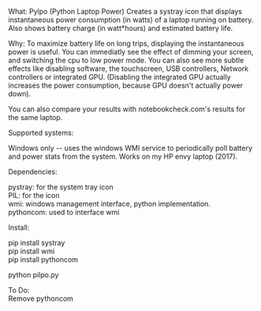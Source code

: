 What:
Pylpo (Python Laptop Power) Creates a systray icon that displays instantaneous power consumption (in watts) of a laptop running on battery.  Also shows battery charge (in watt*hours) and estimated battery life.

Why:
To maximize battery life on long trips, displaying the instantaneous power is useful.  You can immediatly see the effect of dimming your screen, and switching the cpu to low power mode.  You can also see more subtle effects like disabling software, the touchscreen, USB controllers, Network controllers or integrated GPU.  (Disabling the integrated GPU actually increases the power consumption, because GPU doesn't actually power down).

You can also compare your results with notebookcheck.com's results for the same laptop.  


Supported systems:

Windows only -- uses the windows WMI service to periodically poll battery and power stats from the system.  Works on my HP envy laptop (2017).


Dependencies:

pystray: 	for the system tray icon  
PIL:		for the icon  
wmi:		windows management interface, python implementation.  
pythoncom:	used to interface wmi 


Install:

pip install systray  
pip install wmi  
pip install pythoncom  


python pilpo.py

To Do:  
Remove pythoncom